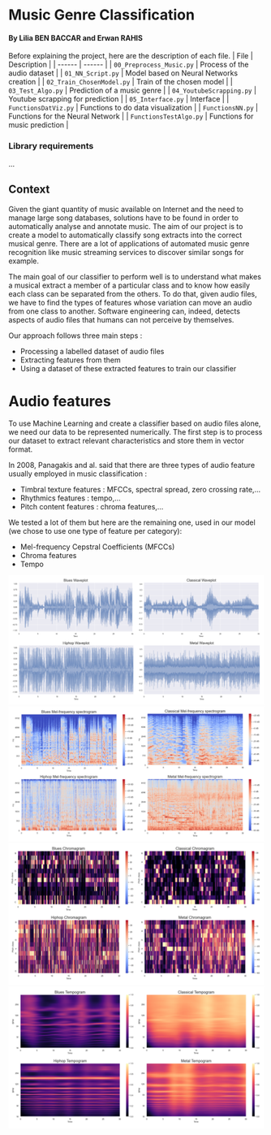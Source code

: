 # Music Genre Classification
#### By Lilia BEN BACCAR and Erwan RAHIS
Before explaining the project, here are the description of each file.
| File | Description |
| ------ | ------ |
| `00_Preprocess_Music.py` | Process of the audio dataset |
| `01_NN_Script.py` | Model based on Neural Networks creation |
| `02_Train_ChosenModel.py` | Train of the chosen model |
| `03_Test_Algo.py` | Prediction of a music genre |
| `04_YoutubeScrapping.py` | Youtube scrapping for prediction |
| `05_Interface.py` | Interface |
| `FunctionsDatViz.py` | Functions to do data visualization |
| `FunctionsNN.py` | Functions for the Neural Network |
| `FunctionsTestAlgo.py` | Functions for music prediction |

### Library requirements  
...

## Context 
Given the giant quantity of music available on Internet and the need to manage large song databases, solutions have to be found in order to automatically analyse and annotate music. The aim of our project is to create a model to automatically classify song extracts into the correct musical genre. There are a lot of applications of automated music genre recognition like music streaming services to discover similar songs for example.

The main goal of our classifier to perform well is to understand what makes a musical extract a member of a particular class and to know how easily each class can be separated from the others. To do that, given audio files, we have to find the types of features whose variation can move an audio from one class to another. Software engineering can, indeed, detects aspects of audio files that humans can not perceive by themselves. 

Our approach follows three main steps :
  - Processing a labelled dataset of audio files
  - Extracting features from them
  - Using a dataset of these extracted features to train our classifier

# Audio features
To use Machine Learning and create a classifier based on audio files alone, we need our data to be represented numerically. The first step is to process our dataset to extract relevant characteristics and store them in vector format. 

In 2008, Panagakis and al. said that there are three types of audio feature usually employed in music classification :
  - Timbral texture features : MFCCs, spectral spread, zero crossing rate,…
  - Rhythmics features : tempo,…
  - Pitch content features : chroma features,…

We tested a lot of them but here are the remaining one, used in our model (we chose to use one type of feature per category):
  - Mel-frequency Cepstral Coefficients (MFCCs)
  - Chroma features
  - Tempo

![alt text](Outputs/waveforms.png "Waveplot visualization of 4 different-genre musical extracts")
![alt text](Outputs/MFCs.png "Mel-frequency spectrogram of 4 different-genre musical extracts")
![alt text](Outputs/Chromagrams.png "Chromagram of 4 different-genre musical extracts")
![alt text](Outputs/Tempograms.png "Tempogram of 4 different-genre musical extracts")
